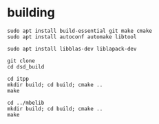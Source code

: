 # building

    sudo apt install build-essential git make cmake
    sudo apt install autoconf automake libtool
    
    sudo apt install libblas-dev liblapack-dev
    
    git clone 
    cd dsd_build

    cd itpp
    mkdir build; cd build; cmake ..
    make
    
    cd ../mbelib
    mkdir build; cd build; cmake ..
    make  
